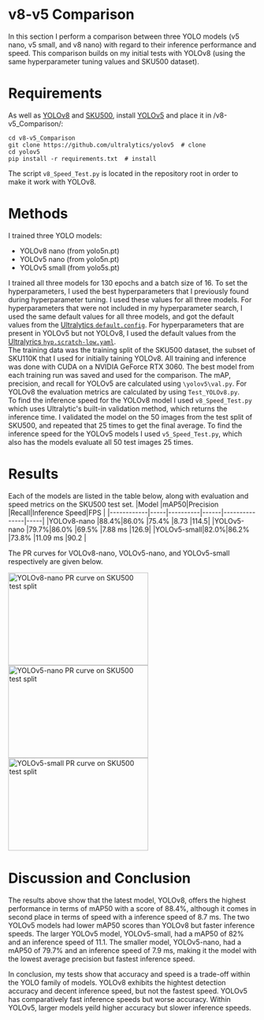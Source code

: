 # v8-v5 Comparison #
In this section I perform a comparison between three YOLO models (v5 nano, v5 small, and v8 nano) with regard to their inference performance and speed. This comparison builds on my initial tests with YOLOv8 (using the same hyperparameter tuning values and SKU500 dataset).

# Requirements #
As well as [YOLOv8](https://github.com/ultralytics/ultralytics) and [SKU500](https://github.com/DavidK0/YOLOv8-SKU110K-Test/blob/main/README.md#dataset), install [YOLOv5](https://github.com/ultralytics/yolov5) and place it in /v8-v5_Comparison/:  
```
cd v8-v5_Comparison
git clone https://github.com/ultralytics/yolov5  # clone
cd yolov5
pip install -r requirements.txt  # install
```
The script `v8_Speed_Test.py` is located in the repository root in order to make it work with YOLOv8.

# Methods #
I trained three YOLO models:
* YOLOv8 nano (from yolo5n.pt)
* YOLOv5 nano (from yolo5n.pt)
* YOLOv5 small (from yolo5s.pt)

I trained all three models for 130 epochs and a batch size of 16. To set the hyperparameters, I used the best hyperparameters that I previously found during hyperparameter tuning. I used these values for all three models. For hyperparameters that were not included in my hyperparameter search, I used the same default values for all three models, and got the default values from the [Ultralytics `default.config`](https://github.com/ultralytics/ultralytics/blob/main/ultralytics/yolo/cfg/default.yaml). For hyperparameters that are present in YOLOv5 but not YOLOv8, I used the default values from the [Ultralyrics `hyp.scratch-low.yaml`](https://github.com/ultralytics/yolov5/blob/master/data/hyps/hyp.scratch-low.yaml).  
The training data was the training split of the SKU500 dataset, the subset of SKU110K that I used for initially taining YOLOv8. All training and inference was done with CUDA on a NVIDIA GeForce RTX 3060. The best model from each training run was saved and used for the comparison. The mAP, precision, and recall for YOLOv5 are calculated using `\yolov5\val.py`. For YOLOv8 the evaluation metrics are calculated by using `Test_YOLOv8.py`.  
To find the inference speed for the YOLOv8 model I used `v8_Speed_Test.py` which uses Ultralytic's built-in validation method, which returns the inference time. I validated the model on the 50 images from the test split of SKU500, and repeated that 25 times to get the final average. To find the inference speed for the YOLOv5 models I used `v5_Speed_Test.py`, which also has the models evaluate all 50 test images 25 times.


# Results #
Each of the models are listed in the table below, along with evaluation and speed metrics on the SKU500 test set.
|Model       |mAP50|Precision |Recall|Inference Speed|FPS  |
|------------|-----|----------|------|---------------|-----|
|YOLOv8-nano |88.4%|86.0%     |75.4% |8.73           |114.5|
|YOLOv5-nano |79.7%|86.0%     |69.5% |7.88 ms        |126.9|
|YOLOv5-small|82.0%|86.2%     |73.8% |11.09 ms       |90.2 |

The PR curves for VOLOv8-nano, VOLOv5-nano, and YOLOv5-small respectively are given below.

<img src="https://github.com/DavidK0/YOLOv8-SKU110K-Test/assets/9288945/3310d2ab-124e-4b00-a8ac-db7906f61c19" alt="YOLOv8-nano PR curve on SKU500 test split" width="284" height="188">

<img src="https://github.com/DavidK0/YOLOv8-SKU110K-Test/assets/9288945/8f94cfa5-0d8b-4f02-9799-70d07a3389ae" alt="YOLOv5-nano PR curve on SKU500 test split" width="284" height="188">

<img src="https://github.com/DavidK0/YOLOv8-SKU110K-Test/assets/9288945/3eeb49a6-3ea6-4dc6-88a0-9c483111b0bd" alt="YOLOv5-small  PR curve on SKU500 test split" width="284" height="188">

# Discussion and Conclusion #
The results above show that the latest model, YOLOv8, offers the highest performance in terms of mAP50 with a score of 88.4%, although it comes in second place in terms of speed with a inference speed of 8.7 ms. The two YOLOv5 models had lower mAP50 scores than YOLOv8 but faster inference speeds. The larger YOLOv5 model, YOLOv5-small, had a mAP50 of 82% and an inference speed of 11.1. The smaller model, YOLOv5-nano, had a mAP50 of 79.7% and an inference speed of 7.9 ms, making it the model with the lowest average precision but fastest inference speed.

In conclusion, my tests show that accuracy and speed is a trade-off within the YOLO family of models. YOLOv8 exhibits the hightest detection accuracy and decent inference speed, but not the fastest speed. YOLOv5 has comparatively fast inference speeds but worse accuracy. Within YOLOv5, larger models yeild higher accuracy but slower inference speeds.
